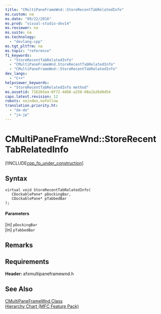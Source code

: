 ```yaml
---
title: "CMultiPaneFrameWnd::StoreRecentTabRelatedInfo"
ms.custom: na
ms.date: "09/22/2016"
ms.prod: "visual-studio-dev14"
ms.reviewer: na
ms.suite: na
ms.technology: 
  - "devlang-cpp"
ms.tgt_pltfrm: na
ms.topic: "reference"
f1_keywords: 
  - "StoreRecentTabRelatedInfo"
  - "CMultiPaneFrameWnd.StoreRecentTabRelatedInfo"
  - "CMultiPaneFrameWnd::StoreRecentTabRelatedInfo"
dev_langs: 
  - "C++"
helpviewer_keywords: 
  - "StoreRecentTabRelatedInfo method"
ms.assetid: 7162b5ea-0f72-4d68-a250-08a1b26d0d54
caps.latest.revision: 12
robots: noindex,nofollow
translation.priority.ht: 
  - "de-de"
  - "ja-jp"
---
```

# CMultiPaneFrameWnd::StoreRecentTabRelatedInfo
[!INCLUDE[cpp_fp_under_construction](../vs140/includes/cpp_fp_under_construction_md.md)]  
  
## Syntax  
  
```  
virtual void StoreRecentTabRelatedInfo(  
   CDockablePane* pDockingBar,  
   CDockablePane* pTabbedBar  
);  
```  
  
#### Parameters  
 [in] `pDockingBar`  
  [in] `pTabbedBar`  
  
## Remarks  
  
## Requirements  
 **Header:** afxmultipaneframewnd.h  
  
## See Also  
 [CMultiPaneFrameWnd Class](../vs140/cmultipaneframewnd-class.md)   
 [Hierarchy Chart (MFC Feature Pack)](../vs140/hierarchy-chart.md)